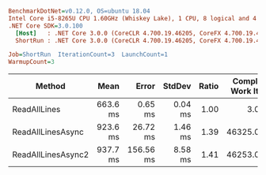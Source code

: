 ``` ini

BenchmarkDotNet=v0.12.0, OS=ubuntu 18.04
Intel Core i5-8265U CPU 1.60GHz (Whiskey Lake), 1 CPU, 8 logical and 4 physical cores
.NET Core SDK=3.0.100
  [Host]   : .NET Core 3.0.0 (CoreCLR 4.700.19.46205, CoreFX 4.700.19.46214), X64 RyuJIT
  ShortRun : .NET Core 3.0.0 (CoreCLR 4.700.19.46205, CoreFX 4.700.19.46214), X64 RyuJIT

Job=ShortRun  IterationCount=3  LaunchCount=1  
WarmupCount=3  

```
|             Method |     Mean |     Error |  StdDev | Ratio | Completed Work Items | Lock Contentions |       Gen 0 |      Gen 1 |     Gen 2 |  Allocated |
|------------------- |---------:|----------:|--------:|------:|---------------------:|-----------------:|------------:|-----------:|----------:|-----------:|
|       ReadAllLines | 663.6 ms |   0.65 ms | 0.04 ms |  1.00 |               3.0000 |                - | 139000.0000 | 40000.0000 | 7000.0000 |  793.28 MB |
|  ReadAllLinesAsync | 923.6 ms |  26.72 ms | 1.46 ms |  1.39 |           46325.0000 |                - | 144000.0000 | 41000.0000 | 7000.0000 |  806.65 MB |
| ReadAllLinesAsync2 | 937.7 ms | 156.56 ms | 8.58 ms |  1.41 |           46253.0000 |                - |  73000.0000 | 27000.0000 | 4000.0000 | 1098.44 MB |
